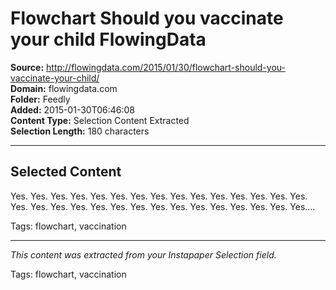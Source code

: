 # Flowchart Should you vaccinate your child FlowingData

**Source:** http://flowingdata.com/2015/01/30/flowchart-should-you-vaccinate-your-child/  
**Domain:** flowingdata.com  
**Folder:** Feedly  
**Added:** 2015-01-30T06:46:08  
**Content Type:** Selection Content Extracted  
**Selection Length:** 180 characters  


---

## Selected Content

Yes. Yes. Yes. Yes. Yes. Yes. Yes. Yes. Yes. Yes. Yes. Yes. Yes. Yes. Yes. Yes. Yes. Yes. Yes. Yes. Yes. Yes. Yes. Yes. Yes. Yes. Yes. Yes. Yes. Yes.…

Tags: flowchart, vaccination

---

*This content was extracted from your Instapaper Selection field.*

Tags: flowchart, vaccination
